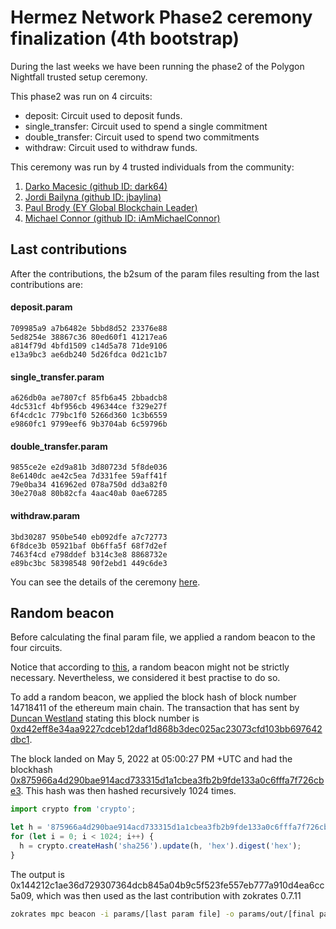 # Hermez Network Phase2 ceremony finalization (4th bootstrap)

During the last weeks we have been running the phase2 of the Polygon Nightfall trusted setup
ceremony.

This phase2 was run on 4 circuits:

- deposit: Circuit used to deposit funds.
- single_transfer: Circuit used to spend a single commitment
- double_transfer: Circuit used to spend two commitments
- withdraw: Circuit used to withdraw funds.

This ceremony was run by 4 trusted individuals from the community:

1. [Darko Macesic (github ID: dark64)](https://github.com/maticnetwork/nightfall_phase2ceremony/blob/main/atttestations/1_Darko.md)
2. [Jordi Bailyna (github ID: jbaylina)](https://github.com/maticnetwork/nightfall_phase2ceremony/blob/main/atttestations/2_Baylina.md)
3. [Paul Brody (EY Global Blockchain Leader)](https://github.com/maticnetwork/nightfall_phase2ceremony/blob/main/atttestations/3_Brody.md)
4. [Michael Connor (github ID: iAmMichaelConnor)](https://github.com/maticnetwork/nightfall_phase2ceremony/blob/main/atttestations/4_Connor.md)

## Last contributions

After the contributions, the b2sum of the param files resulting from the last contributions are:

#### deposit.param

```
709985a9 a7b6482e 5bbd8d52 23376e88 
5ed8254e 38867c36 80ed60f1 41217ea6 
a814f79d 4bfd1509 c14d5a78 71de9106 
e13a9bc3 ae6db240 5d26fdca 0d21c1b7 
```

#### single_transfer.param


```
a626db0a ae7807cf 85fb6a45 2bbadcb8 
4dc531cf 4bf956cb 496344ce f329e27f 
6f4cdc1c 779bc1f0 5266d360 1c3b6559 
e9860fc1 9799eef6 9b3704ab 6c59796b 
```

#### double_transfer.param

```
9855ce2e e2d9a81b 3d80723d 5f8de036 
8e6140dc ae42c5ea 7d331fee 59aff41f 
79e0ba34 416962ed 078a750d dd3a82f0 
30e270a8 80b82cfa 4aac40ab 0ae67285 
```


#### withdraw.param 

```
3bd30287 950be540 eb092dfe a7c72773 
6f8dce3b 05921baf 0b6ffa5f 68f7d2ef 
7463f4cd e798ddef b314c3e8 8868732e 
e89bc3bc 58398548 90f2ebd1 449c6de3 
```



You can see the details of the ceremony
[here](https://github.com/maticnetwork/nightfall_phase2ceremony).


## Random beacon

Before calculating the final param file, we applied a random beacon to the four circuits.

Notice that according to
[this](https://electriccoin.co/blog/reinforcing-the-security-of-the-sapling-mpc/), a random beacon
might not be strictly necessary. Nevertheless, we considered it best practise to do so.

To add a random beacon, we applied the block hash of block number 14718411 of the ethereum main chain. The transaction that has sent by
[Duncan Westland](https://github.com/Westlad) stating this block number is
[0xd42eff8e34aa9227cdceb12daf1d868b3dec025ac23073cfd103bb697642dbc1](https://etherscan.io/tx/0xd42eff8e34aa9227cdceb12daf1d868b3dec025ac23073cfd103bb697642dbc1). 

The block landed on May 5, 2022 at 05:00:27 PM +UTC and had the blockhash [0x875966a4d290bae914acd733315d1a1cbea3fb2b9fde133a0c6fffa7f726cbe3](https://etherscan.io/block/14718411). This hash was then hashed recursively 1024 times.

```js
import crypto from 'crypto';

let h = '875966a4d290bae914acd733315d1a1cbea3fb2b9fde133a0c6fffa7f726cbe3';
for (let i = 0; i < 1024; i++) {
  h = crypto.createHash('sha256').update(h, 'hex').digest('hex');
}
```

The output is 0x144212c1ae36d729307364dcb845a04b9c5f523fe557eb777a910d4ea6cc5a09, which was then used as the last contribution with zokrates 0.7.11
```bash
zokrates mpc beacon -i params/[last param file] -o params/out/[final param file] -h 0x144212c1ae36d729307364dcb845a04b9c5f523fe557eb777a910d4ea6cc5a09 -n 10
```

